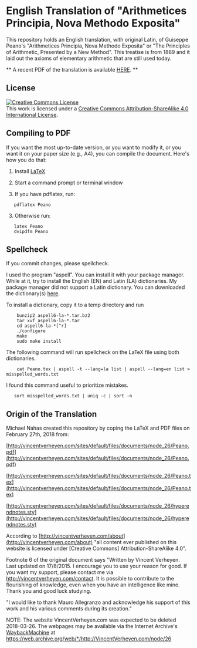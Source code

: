# English Translation of "Arithmetices Principia, Nova Methodo Exposita"

This repository holds an English translation, with original Latin, of Guiseppe Peano's "Arithmetices Principia, Nova Methodo Exposita" or "The Principles of Arithmetic, Presented by a New Method".  This treatise is from 1889 and it laid out the axioms of elementary arithmetic that are still used today.

** A recent PDF of the translation is available [HERE](https://github.com/mdnahas/Peano_Book/raw/master/Peano.pdf). **


## License

<a rel="license" href="http://creativecommons.org/licenses/by-sa/4.0/"><img alt="Creative Commons License" style="border-width:0" src="https://i.creativecommons.org/l/by-sa/4.0/88x31.png" /></a><br />This work is licensed under a <a rel="license" href="http://creativecommons.org/licenses/by-sa/4.0/">Creative Commons Attribution-ShareAlike 4.0 International License</a>.


## Compiling to PDF

If you want the most up-to-date version, or you want to modify it, or you want it on your paper size (e.g., A4), you can compile the document.  Here's how you do that:

1. Install [LaTeX](https://www.latex-project.org/get/)

2. Start a command prompt or terminal window

3. If you have pdflatex, run:
```
   pdflatex Peano
```

3. Otherwise run:
```
   latex Peano
   dvipdfm Peano
```

## Spellcheck

If you commit changes, please spellcheck.

I used the program "aspell".  You can install it with your package manager.  While at it, try to install the English (EN) and Latin (LA) dictionaries.  My package manager did not support a Latin dictionary.  You can downloaded the dictionary(s) [here](https://ftp.gnu.org/gnu/aspell/dict/0index.html).

To install a dictionary, copy it to a temp directory and run
```
    bunzip2 aspell6-la-*.tar.bz2
    tar xvf aspell6-la-*.tar
    cd aspell6-la-*[^r]
    ./configure
    make
    sudo make install
```

The following command will run spellcheck on the LaTeX file using both dictionaries.
```
    cat Peano.tex | aspell -t --lang=la list | aspell --lang=en list > misspelled_words.txt 
```

I found this command useful to prioritize mistakes.
```
   sort misspelled_words.txt | uniq -c | sort -n
```

## Origin of the Translation

Michael Nahas created this repository by coping the LaTeX and PDF files on February 27th, 2018 from:

[http://vincentverheyen.com/sites/default/files/documents/node_26/Peano.pdf](http://vincentverheyen.com/sites/default/files/documents/node_26/Peano.pdf)

[http://vincentverheyen.com/sites/default/files/documents/node_26/Peano.tex](http://vincentverheyen.com/sites/default/files/documents/node_26/Peano.tex)

[http://vincentverheyen.com/sites/default/files/documents/node_26/hyperendnotes.sty](http://vincentverheyen.com/sites/default/files/documents/node_26/hyperendnotes.sty)

According to [http://vincentverheyen.com/about](http://vincentverheyen.com/about) "all content ever published on this website is licensed under [Creative Commons] Attribution-ShareAlike 4.0".

Footnote 6 of the original document says "Written by Vincent Verheyen. Last updated on 17/8/2015. I encourage you to use your reason for good. If you want my support, please contact me via http://vincentverheyen.com/contact. It is possible to contribute to the flourishing of knowledge,
even when you have an intelligence like mine. Thank you and good luck studying.

"I would like to thank Mauro Allegranzo and acknowledge his support of this work and his various comments during its creation."


NOTE: The website VincentVerheyen.com was expected to be deleted 2018-03-26.  The webpages may be available via the Internet Archive's [WaybackMachine](https://web.archive.org/) at 
https://web.archive.org/web/*/http://VincentVerheyen.com/node/26



